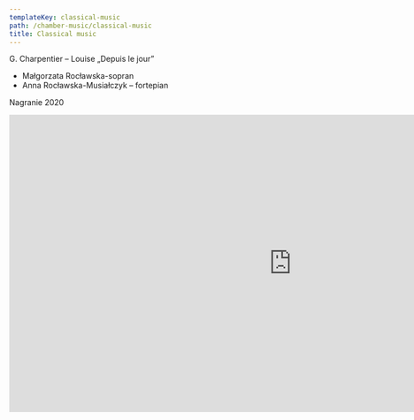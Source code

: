 ```yaml
---
templateKey: classical-music
path: /chamber-music/classical-music
title: Classical music
---
```


<div class="box works-box">
    <p class="works__title">G. Charpentier – Louise „Depuis le jour”</p>
    <ul class="works__performers">
        <li>Małgorzata Rocławska-sopran</li>
        <li>Anna Rocławska-Musiałczyk – fortepian</li>
    </ul>
    <p class="works__details">Nagranie 2020</p>
    <div class="youtube-movie">
        <iframe width="1020" height="538" src="https://www.youtube.com/embed/d7qJjZZdhMM" frameborder="0" allow="accelerometer; autoplay; clipboard-write; encrypted-media; gyroscope; picture-in-picture" allowfullscreen></iframe>
    </div>
</div>

